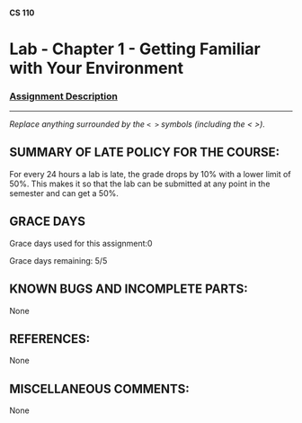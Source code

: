 #### CS 110
# Lab - Chapter 1 - Getting Familiar with Your Environment

### [Assignment Description](https://docs.google.com/document/d/1j0CNd4KglkOGcRWAJZoJ__PEirOluNjHWm0NtmvEVRo/edit?usp=sharing)

***

_Replace anything surrounded by the `< >` symbols (including the < >)._

## SUMMARY OF LATE POLICY FOR THE COURSE:
 For every 24 hours a lab is late, the grade drops by 10% with a lower limit of 50%. This makes it so that the lab can be submitted at any point in the semester and can get a 50%.

## GRACE DAYS
Grace days used for this assignment:0

Grace days remaining: 5/5

## KNOWN BUGS AND INCOMPLETE PARTS:
 None

## REFERENCES:
 None

## MISCELLANEOUS COMMENTS:
 None
